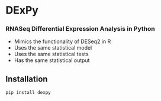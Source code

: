 # DExPy
### RNASeq Differential Expression Analysis in Python

- Mimics the functionality of DESeq2 in R
- Uses the same statistical model
- Uses the same statistical tests
- Has the same statistical output

## Installation
```bash
pip install dexpy
```

